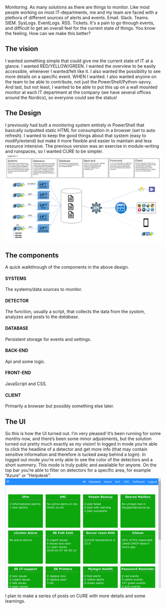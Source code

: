 Monitoring. As many solutions as there are things to monitor. 
Like most people working on most IT-departments, me and my team are faced with a plethora of different sources of alerts and events. 
Email. Slack. Teams. SIEM. SysLogs. EventLogs. RSS. Tickets. 
It's a pain to go through events, and difficult to get an overall feel for the current state of things.
You know the feeling.
How can we make this better?

## The vision
I wanted something simple that could give me the current state of IT at a glance. I wanted RED/YELLOW/GREEN. I wanted the overview to be easily accessible, whenever I wanted/felt like it. I also wanted the possibility to see more details on a specific event. WHEN I wanted. I also wanted anyone on the team to be able to contribute, not just the PowerShell/Python-savvy.
And last, but not least, I wanted to be able to put this up on a wall mounted monitor at each IT department at the company (we have several offices around the Nordics), so everyone could see the status!

## The Design
I previously had built a monitoring system entirely in PowerShell that basically outputted static HTML for consumption in a browser (set to auto refresh). I wanted to keep the good things about that system (easy to modify/extend) but make it more flexible and easier to maintain and less resource intensive. The previous version was an exercise in module-writing and runspaces, so I wanted CURE to be simpler.
![CURE Design](/assets/images/cure_design.png)

## The components
A quick walkthrough of the components in the above design.
#### SYSTEMS
The systems/data sources to monitor.
#### DETECTOR
The function, usually a script, that collects the data from the *system*, analyzes and posts to the *database*.
#### DATABASE
Persistent storage for events and settings.
#### BACK-END
Api and some logic.
#### FRONT-END
JavaScript and CSS.
#### CLIENT
Primarily a browser but possibly something else later.

## The UI
So this is how the UI turned out. I’m very pleased! It’s been running for some months now, and there’s been some minor adjustments, but the solution turned out pretty much exactly as my vision! 
In logged in mode you’re able to click the headline of a detector and get more info (that may contain sensitive information and therefore is tucked away behind a login). In logged out mode you’re only able to see the color of the detectors and a short summery. This mode is truly public and awailable for anyone.
On the top bar you’re able to filter on detectors for a specific area, for example “Azure” or “Helpdesk”.
![CURE UI](/assets/images/cure_ui.png)

I plan to make a series of posts on CURE with more details and some learnings.


